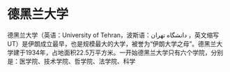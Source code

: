 # 德黑兰大学

德黑兰大学（英语：University of Tehran，波斯语：دانشگاه تهران ，英文缩写UT）是伊朗成立最早，也是规模最大的大学，被誉为“伊朗大学之母”。德黑兰大学建于1934年，占地面积22.5万平方米。一开始德黑兰大学只有六个学院，分别是：医学院、技术学院、哲学院、法学院、科学